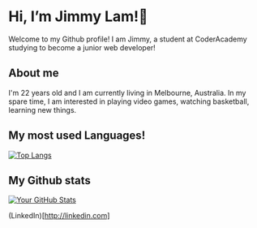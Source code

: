 # Hi, I’m Jimmy Lam!👋

Welcome to my Github profile! I am Jimmy, a student at CoderAcademy studying to become a junior web developer!

## About me

I'm 22 years old and I am currently living in Melbourne, Australia. In my spare time, I am interested in playing video games, watching basketball, learning new things.


## My most used Languages!

[![Top Langs](https://github-readme-stats.vercel.app/api/top-langs/?username=JimmyLam9758&layout=compact)](https://github.com/JimmyLam9758)

## My Github stats

[![Your GitHub Stats](https://github-readme-stats.vercel.app/api?username=JimmyLam9758&show_icons=true&theme=radical)](https://github.com/JimmyLam9758)

(LinkedIn)[http://linkedin.com]

<!---
JimmyLam9758/JimmyLam9758 is a ✨ special ✨ repository because its `README.md` (this file) appears on your GitHub profile.
You can click the Preview link to take a look at your changes.
--->
